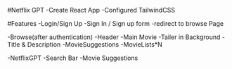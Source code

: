 #Netflix GPT 
-Create React App
-Configured TailwindCSS

#Features
-Login/Sign Up
    -Sign In / Sign up form
    -redirect to browse Page

-Browse(after authentication)
    -Header
    -Main Movie
      -Tailer in Background
      -Title & Description
      -MovieSuggestions
        -MovieLists*N

-NetflixGPT
 -Search Bar
 -Movie Suggestions